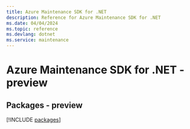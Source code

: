 ```yaml
---
title: Azure Maintenance SDK for .NET
description: Reference for Azure Maintenance SDK for .NET
ms.date: 04/04/2024
ms.topic: reference
ms.devlang: dotnet
ms.service: maintenance
---
```

# Azure Maintenance SDK for .NET - preview
## Packages - preview
[!INCLUDE [packages](maintenance-index.md)]
